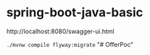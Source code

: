# spring-boot-java-basic


http://localhost:8080/swagger-ui.html


`./mvnw compile flyway:migrate`
"# OfferPoc" 

